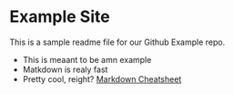 # Example Site
This is a sample readme file for our Github Example repo. 
* This is meaant to be amn example
* Matkdown is realy fast
* Pretty cool, reight?
[Markdown Cheatsheet](https://github.com/adam-p/markdown-here/wiki/Markdown-Cheatsheet)